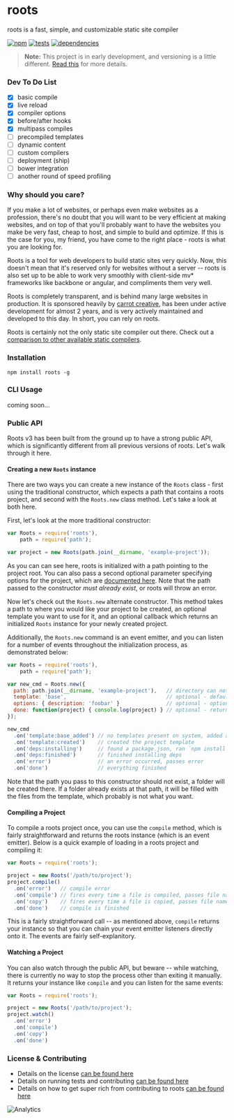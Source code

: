 # roots

roots is a fast, simple, and customizable static site compiler

[![npm](https://badge.fury.io/js/roots.png)](http://badge.fury.io/js/roots)
[![tests](https://travis-ci.org/jenius/roots.png?branch=master)](https://travis-ci.org/jenius/roots)
[![dependencies](https://david-dm.org/jenius/roots.png)](https://david-dm.org/jenius/roots)

> **Note:** This project is in early development, and versioning is a little different. [Read this](http://markup.im/#q4_cRZ1Q) for more details.

### Dev To Do List

- [x] basic compile
- [x] live reload
- [x] compiler options
- [x] before/after hooks
- [x] multipass compiles
- [ ] precompiled templates
- [ ] dynamic content
- [ ] custom compilers
- [ ] deployment (ship)
- [ ] bower integration
- [ ] another round of speed profiling

### Why should you care?

If you make a lot of websites, or perhaps even make websites as a profession, there's no doubt that you will want to be very efficient at making websites, and on top of that you'll probably want to have the websites you make be very fast, cheap to host, and simple to build and optimize. If this is the case for you, my friend, you have come to the right place - roots is what you are looking for.

Roots is a tool for web developers to build static sites very quickly. Now, this doesn't mean that it's reserved only for websites without a server -- roots is also set up to be able to work very smoothly with client-side mv* frameworks like backbone or angular, and compliments them very well.

Roots is completely transparent, and is behind many large websites in production. It is sponsored heavily by [carrot creative](http://carrot.is), has been under active development for almost 2 years, and is very actively maintained and developed to this day. In short, you can rely on roots.

Roots is certainly not the only static site compiler out there. Check out a [comparison to other available static compilers](docs/features.md).

### Installation

`npm install roots -g`

### CLI Usage

coming soon...

### Public API

Roots v3 has been built from the ground up to have a strong public API, which is significantly different from all previous versions of roots. Let's walk through it here.

#### Creating a new `Roots` instance

There are two ways you can create a new instance of the `Roots` class - first using the traditional constructor, which expects a path that contains a roots project, and second with the `Roots.new` class method. Let's take a look at both here.

First, let's look at the more traditional constructor:

```js
var Roots = require('roots'),
    path = require('path');

var project = new Roots(path.join(__dirname, 'example-project'));
```

As you can can see here, roots is initialized with a path pointing to the project root. You can also pass a second optional parameter specifying options for the project, which are [documented here](docs/configuration.md). Note that the path passed to the constructor *must already exist*, or roots will throw an error.

Now let's check out the `Roots.new` alternate constructor. This method takes a path to where you would like your project to be created, an optional template you want to use for it, and an optional callback which returns an initialized `Roots` instance for your newly created project.

Additionally, the `Roots.new` command is an event emitter, and you can listen for a number of events throughout the initialization process, as demonstrated below:

```js
var Roots = require('roots'),
    path = require('path');

var new_cmd = Roots.new({
  path: path.join(__dirname, 'example-project'),   // directory can not yet exist
  template: 'base',                                // optional - defaults to 'base'
  options: { description: 'foobar' }               // optional - options to pass to template
  done: function(project) { console.log(project) } // optional - returns Roots instance
});

new_cmd
  .on('template:base_added') // no templates present on system, added a base template
  .on('template:created')    // created the project template
  .on('deps:installing')     // found a package.json, ran `npm install`
  .on('deps:finished')       // finished installing deps
  .on('error')               // an error occurred, passes error
  .on('done')                // everything finished
```

Note that the path you pass to this constructor should not exist, a folder will be created there. If a folder already exists at that path, it will be filled with the files from the template, which probably is not what you want.

#### Compiling a Project

To compile a roots project once, you can use the `compile` method, which is fairly straightforward and returns the roots instance (which is an event emitter). Below is a quick example of loading in a roots project and compiling it:

```js
var Roots = require('roots');

project = new Roots('/path/to/project');
project.compile()
  .on('error')   // compile error
  .on('compile') // fires every time a file is compiled, passes file name
  .on('copy')    // fires every time a file is copied, passes file name
  .on('done')    // compile is finished
```

This is a fairly straightforward call -- as mentioned above, `compile` returns your instance so that you can chain your event emitter listeners directly onto it. The events are fairly self-explanitory.

#### Watching a Project

You can also watch through the public API, but beware -- while watching, there is currently no way to stop the process other than exiting it manually. It returns your instance like `compile` and you can listen for the same events:

```js
var Roots = require('roots');

project = new Roots('/path/to/project');
project.watch()
  .on('error')
  .on('compile')
  .on('copy')
  .on('done')
```

### License & Contributing

- Details on the license [can be found here](license.md)
- Details on running tests and contributing [can be found here](contributing.md)
- Details on how to get super rich from contributing to roots [can be found here](contributing.md#getting-money)

![Analytics](https://ga-beacon.appspot.com/UA-37002571-2/roots/main)
